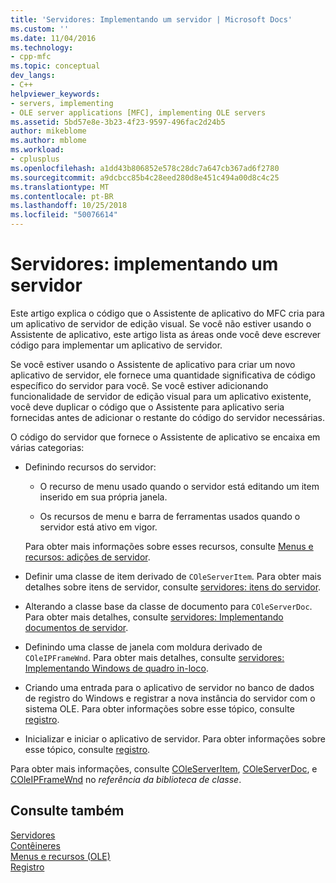 ```yaml
---
title: 'Servidores: Implementando um servidor | Microsoft Docs'
ms.custom: ''
ms.date: 11/04/2016
ms.technology:
- cpp-mfc
ms.topic: conceptual
dev_langs:
- C++
helpviewer_keywords:
- servers, implementing
- OLE server applications [MFC], implementing OLE servers
ms.assetid: 5bd57e8e-3b23-4f23-9597-496fac2d24b5
author: mikeblome
ms.author: mblome
ms.workload:
- cplusplus
ms.openlocfilehash: a1dd43b806852e578c28dc7a647cb367ad6f2780
ms.sourcegitcommit: a9dcbcc85b4c28eed280d8e451c494a00d8c4c25
ms.translationtype: MT
ms.contentlocale: pt-BR
ms.lasthandoff: 10/25/2018
ms.locfileid: "50076614"
---
```

# <a name="servers-implementing-a-server"></a>Servidores: implementando um servidor

Este artigo explica o código que o Assistente de aplicativo do MFC cria para um aplicativo de servidor de edição visual. Se você não estiver usando o Assistente de aplicativo, este artigo lista as áreas onde você deve escrever código para implementar um aplicativo de servidor.

Se você estiver usando o Assistente de aplicativo para criar um novo aplicativo de servidor, ele fornece uma quantidade significativa de código específico do servidor para você. Se você estiver adicionando funcionalidade de servidor de edição visual para um aplicativo existente, você deve duplicar o código que o Assistente para aplicativo seria fornecidas antes de adicionar o restante do código do servidor necessárias.

O código do servidor que fornece o Assistente de aplicativo se encaixa em várias categorias:

- Definindo recursos do servidor:

   - O recurso de menu usado quando o servidor está editando um item inserido em sua própria janela.

   - Os recursos de menu e barra de ferramentas usados quando o servidor está ativo em vigor.

   Para obter mais informações sobre esses recursos, consulte [Menus e recursos: adições de servidor](../mfc/menus-and-resources-server-additions.md).

- Definir uma classe de item derivado de `COleServerItem`. Para obter mais detalhes sobre itens de servidor, consulte [servidores: itens do servidor](../mfc/servers-server-items.md).

- Alterando a classe base da classe de documento para `COleServerDoc`. Para obter mais detalhes, consulte [servidores: Implementando documentos de servidor](../mfc/servers-implementing-server-documents.md).

- Definindo uma classe de janela com moldura derivado de `COleIPFrameWnd`. Para obter mais detalhes, consulte [servidores: Implementando Windows de quadro in-loco](../mfc/servers-implementing-in-place-frame-windows.md).

- Criando uma entrada para o aplicativo de servidor no banco de dados de registro do Windows e registrar a nova instância do servidor com o sistema OLE. Para obter informações sobre esse tópico, consulte [registro](../mfc/registration.md).

- Inicializar e iniciar o aplicativo de servidor. Para obter informações sobre esse tópico, consulte [registro](../mfc/registration.md).

Para obter mais informações, consulte [COleServerItem](../mfc/reference/coleserveritem-class.md), [COleServerDoc](../mfc/reference/coleserverdoc-class.md), e [COleIPFrameWnd](../mfc/reference/coleipframewnd-class.md) no *referência da biblioteca de classe*.

## <a name="see-also"></a>Consulte também

[Servidores](../mfc/servers.md)<br/>
[Contêineres](../mfc/containers.md)<br/>
[Menus e recursos (OLE)](../mfc/menus-and-resources-ole.md)<br/>
[Registro](../mfc/registration.md)

